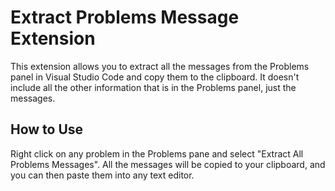 # Extract Problems Message Extension

This extension allows you to extract all the messages from the Problems panel in Visual Studio Code and copy them to the clipboard. It doesn't include all the other information that is in the Problems panel, just the messages.

## How to Use

Right click on any problem in the Problems pane and select "Extract All Problems Messages". All the messages will be copied to your clipboard, and you can then paste them into any text editor.
